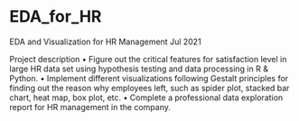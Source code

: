 # EDA_for_HR
EDA and Visualization for HR Management
Jul 2021

Project description
• Figure out the critical features for satisfaction level in large HR data set using hypothesis testing and data processing in R & Python.
• Implement different visualizations following Gestalt principles for finding out the reason why employees left, such as spider plot, stacked bar chart, heat map, box plot, etc.
• Complete a professional data exploration report for HR management in the company.
